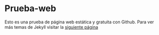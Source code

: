 # Prueba-web

Esto es una prueba de página web estática y gratuita con Github. Para ver más temas de Jekyll visitar la <a href="http://jekyllthemes.org/">siguiente página</a>
